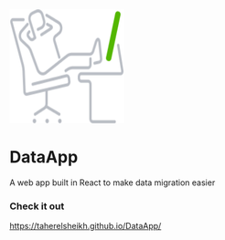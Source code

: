 

<img src="https://github.com/taherelsheikh/DataApp/blob/gh-pages/src/taking_a_break.svg" width="200" height="200" />

# DataApp 

A web app built in React to make data migration easier

### Check it out 
https://taherelsheikh.github.io/DataApp/

